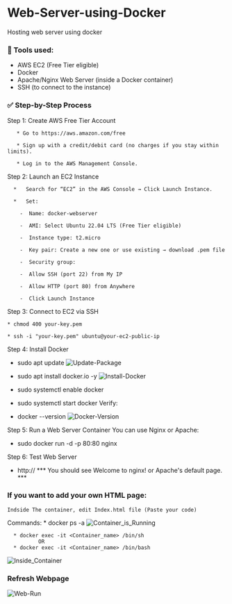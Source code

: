# Web-Server-using-Docker
Hosting web server using docker 


### 🧰 Tools used: ###
* AWS EC2 (Free Tier eligible)
* Docker
* Apache/Nginx Web Server (inside a Docker container)
* SSH (to connect to the instance)


### ✅ Step-by-Step Process  ###
Step 1: Create AWS Free Tier Account

       * Go to https://aws.amazon.com/free
       
       * Sign up with a credit/debit card (no charges if you stay within limits).
       
       * Log in to the AWS Management Console.
       


Step 2: Launch an EC2 Instance 

      *   Search for “EC2” in the AWS Console → Click Launch Instance.
      
      *   Set:
      
        -  Name: docker-webserver
        
        -  AMI: Select Ubuntu 22.04 LTS (Free Tier eligible)
        
        -  Instance type: t2.micro
        
        -  Key pair: Create a new one or use existing → download .pem file
        
        -  Security group:

        -  Allow SSH (port 22) from My IP
        
        -  Allow HTTP (port 80) from Anywhere
        
        -  Click Launch Instance
        


Step 3: Connect to EC2 via SSH

    * chmod 400 your-key.pem
    
    * ssh -i "your-key.pem" ubuntu@your-ec2-public-ip
    


Step 4: Install Docker
   * sudo apt update
      ![Update-Package](https://github.com/user-attachments/assets/7375a047-eff3-4118-8eef-8b4449dd90c4)
   * sudo apt install docker.io -y
     ![Install-Docker](https://github.com/user-attachments/assets/8c93540e-bbca-40a0-ba49-b7b2cece34fd)

   * sudo systemctl enable docker
   * sudo systemctl start docker
Verify: 
   * docker --version
![Docker-Version](https://github.com/user-attachments/assets/585c357a-f585-4434-b3fd-907d1e8958b5)

Step 5: Run a Web Server Container
    You can use Nginx or Apache:
   * sudo docker run -d -p 80:80 nginx
   


Step 6: Test Web Server
   * http://<your-ec2-public-ip>
*** You should see Welcome to nginx! or Apache's default page. ***


### If you want to add your own HTML page: ###
    Indside The container, edit Index.html file (Paste your code)
  Commands:
      * docker ps -a 
      ![Container_is_Running](https://github.com/user-attachments/assets/cefbd185-952a-4d5b-beb6-1752adf51f42)

      * docker exec -it <Container_name> /bin/sh  
              OR 
      * docker exec -it <Container_name> /bin/bash

![Inside_Container](https://github.com/user-attachments/assets/cc6fb412-4ab6-4486-a06d-a46d79414bee)

### Refresh Webpage 
      

![Web-Run](https://github.com/user-attachments/assets/86c3042e-1cf9-40c0-beaa-4f9705c27b35)
